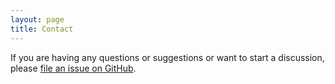 ```yaml
---
layout: page
title: Contact
---
```


If you are having any questions or suggestions or want to start a discussion, please [file an issue on GitHub](https://github.com/about-code/about-code.github.io/issues).
